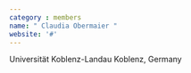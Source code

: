 ```yaml
---
category : members
name: " Claudia Obermaier " 
website: '#'
---
```

Universität Koblenz-Landau
Koblenz, Germany

